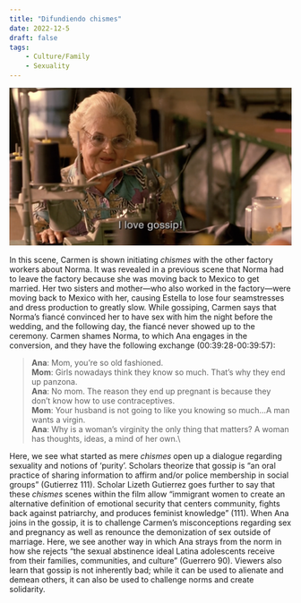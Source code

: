 ```yaml
---
title: "Difundiendo chismes"
date: 2022-12-5
draft: false
tags:
    - Culture/Family
    - Sexuality
---
```

![Example image](/imgs/scene2_2.png)

In this scene, Carmen is shown initiating *chismes* with the other factory workers about Norma. It was revealed in a previous scene that Norma had to leave the factory because she was moving back to Mexico to get married. Her two sisters and mother—who also worked in the factory—were moving back to Mexico with her, causing Estella to lose four seamstresses and dress production to greatly slow.  While gossiping, Carmen says that Norma’s fiancé convinced her to have sex with him the night before the wedding, and the following day, the fiancé never showed up to the ceremony. Carmen shames Norma, to which Ana engages in the conversion, and they have the following exchange (00:39:28-00:39:57):

> **Ana**: Mom, you’re so old fashioned.\
> **Mom**: Girls nowadays think they know so much. That’s why they end up panzona.\
> **Ana**: No mom. The reason they end up pregnant is because they don’t know how to use contraceptives.\
> **Mom**: Your husband is not going to like you knowing so much…A man wants a virgin.\
> **Ana**: Why is a woman’s virginity the only thing that matters? A woman has thoughts, ideas, a mind of her own.\

Here, we see what started as mere *chismes* open up a dialogue regarding sexuality and notions of ‘purity’. Scholars theorize that gossip is “an oral practice of sharing information to affirm and/or police membership in social groups” (Gutierrez 111). Scholar Lizeth Gutierrez goes further to say that these *chismes* scenes within the film allow “immigrant women to create an alternative definition of emotional security that centers community, fights back against patriarchy, and produces feminist knowledge” (111). When Ana joins in the gossip, it is to challenge Carmen’s misconceptions regarding sex and pregnancy as well as renounce the demonization of sex outside of marriage. Here, we see another way in which Ana strays from the norm in how she rejects “the sexual abstinence ideal Latina adolescents receive from their families, communities, and culture” (Guerrero 90). Viewers also learn that gossip is not inherently bad; while it can be used to alienate and demean others, it can also be used to challenge norms and create solidarity. 
